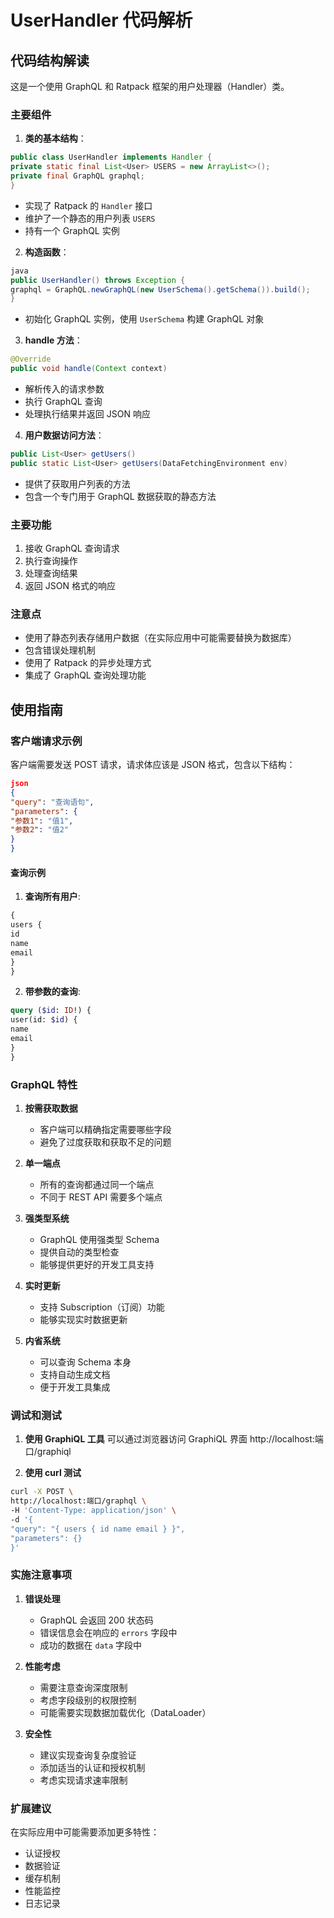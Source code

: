 # UserHandler 代码解析

## 代码结构解读

这是一个使用 GraphQL 和 Ratpack 框架的用户处理器（Handler）类。

### 主要组件

1. **类的基本结构**：

```java
public class UserHandler implements Handler {
private static final List<User> USERS = new ArrayList<>();
private final GraphQL graphql;
}
```
- 实现了 Ratpack 的 `Handler` 接口
- 维护了一个静态的用户列表 `USERS`
- 持有一个 GraphQL 实例

2. **构造函数**：

```java
java
public UserHandler() throws Exception {
graphql = GraphQL.newGraphQL(new UserSchema().getSchema()).build();
}
```
- 初始化 GraphQL 实例，使用 `UserSchema` 构建 GraphQL 对象

3. **handle 方法**：

```java
@Override
public void handle(Context context)
```

- 解析传入的请求参数
- 执行 GraphQL 查询
- 处理执行结果并返回 JSON 响应

4. **用户数据访问方法**：

```java
public List<User> getUsers()
public static List<User> getUsers(DataFetchingEnvironment env)
```
- 提供了获取用户列表的方法
- 包含一个专门用于 GraphQL 数据获取的静态方法

### 主要功能
1. 接收 GraphQL 查询请求
2. 执行查询操作
3. 处理查询结果
4. 返回 JSON 格式的响应

### 注意点
- 使用了静态列表存储用户数据（在实际应用中可能需要替换为数据库）
- 包含错误处理机制
- 使用了 Ratpack 的异步处理方式
- 集成了 GraphQL 查询处理功能

## 使用指南

### 客户端请求示例

客户端需要发送 POST 请求，请求体应该是 JSON 格式，包含以下结构：

```json
json
{
"query": "查询语句",
"parameters": {
"参数1": "值1",
"参数2": "值2"
}
}
```
#### 查询示例

1. **查询所有用户**:
```graphql
{
users {
id
name
email
}
}
```
2. **带参数的查询**:
```graphql
query ($id: ID!) {
user(id: $id) {
name
email
}
}
```

### GraphQL 特性

1. **按需获取数据**
   - 客户端可以精确指定需要哪些字段
   - 避免了过度获取和获取不足的问题

2. **单一端点**
   - 所有的查询都通过同一个端点
   - 不同于 REST API 需要多个端点

3. **强类型系统**
   - GraphQL 使用强类型 Schema
   - 提供自动的类型检查
   - 能够提供更好的开发工具支持

4. **实时更新**
   - 支持 Subscription（订阅）功能
   - 能够实现实时数据更新

5. **内省系统**
   - 可以查询 Schema 本身
   - 支持自动生成文档
   - 便于开发工具集成

### 调试和测试

1. **使用 GraphiQL 工具**
可以通过浏览器访问 GraphiQL 界面
http://localhost:端口/graphiql

2. **使用 curl 测试**
```bash
curl -X POST \
http://localhost:端口/graphql \
-H 'Content-Type: application/json' \
-d '{
"query": "{ users { id name email } }",
"parameters": {}
}'
```



### 实施注意事项

1. **错误处理**
   - GraphQL 会返回 200 状态码
   - 错误信息会在响应的 `errors` 字段中
   - 成功的数据在 `data` 字段中

2. **性能考虑**
   - 需要注意查询深度限制
   - 考虑字段级别的权限控制
   - 可能需要实现数据加载优化（DataLoader）

3. **安全性**
   - 建议实现查询复杂度验证
   - 添加适当的认证和授权机制
   - 考虑实现请求速率限制

### 扩展建议

在实际应用中可能需要添加更多特性：
- 认证授权
- 数据验证
- 缓存机制
- 性能监控
- 日志记录


